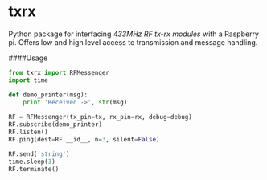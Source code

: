 # txrx
Python package for interfacing _433MHz RF tx-rx modules_ with a Raspberry pi.
Offers low and high level access to transmission and message handling.

####Usage
```python
from txrx import RFMessenger
import time

def demo_printer(msg):
	print 'Received ->', str(msg)
	
RF = RFMessenger(tx_pin=tx, rx_pin=rx, debug=debug)
RF.subscribe(demo_printer)
RF.listen()
RF.ping(dest=RF.__id__, n=3, silent=False)

RF.send('string')
time.sleep(3)
RF.terminate()